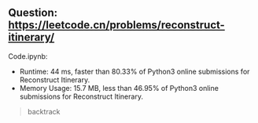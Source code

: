 ## Question: https://leetcode.cn/problems/reconstruct-itinerary/

Code.ipynb:
* Runtime: 44 ms, faster than 80.33% of Python3 online submissions for Reconstruct Itinerary.
* Memory Usage: 15.7 MB, less than 46.95% of Python3 online submissions for Reconstruct Itinerary.
> backtrack

